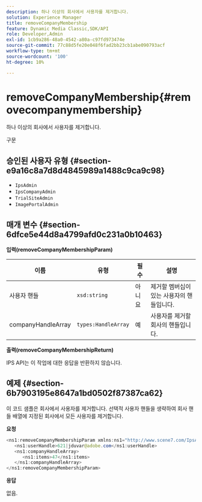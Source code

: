 ```yaml
---
description: 하나 이상의 회사에서 사용자를 제거합니다.
solution: Experience Manager
title: removeCompanyMembership
feature: Dynamic Media Classic,SDK/API
role: Developer,Admin
exl-id: 1cb9a286-48a0-4542-a80a-c97fd973474e
source-git-commit: 77c88d5fe20e048f6fad2bb23cb1abe090793acf
workflow-type: tm+mt
source-wordcount: '100'
ht-degree: 10%

---
```


# removeCompanyMembership{#removecompanymembership}

하나 이상의 회사에서 사용자를 제거합니다.

구문

## 승인된 사용자 유형 {#section-e9a16c8a7d8d4845989a1488c9ca9c98}

* `IpsAdmin`
* `IpsCompanyAdmin`
* `TrialSiteAdmin`
* `ImagePortalAdmin`

## 매개 변수 {#section-6dfce5e44d8a4799afd0c231a0b10463}

**입력(removeCompanyMembershipParam)**

| 이름 | 유형 | 필수 | 설명 |
|---|---|---|---|
| 사용자 핸들 | `xsd:string` | 아니요 | 제거할 멤버십이 있는 사용자의 핸들입니다. |
| companyHandleArray | `types:HandleArray` | 예 | 사용자를 제거할 회사의 핸들입니다. |

**출력(removeCompanyMembershipReturn)**

IPS API는 이 작업에 대한 응답을 반환하지 않습니다.

## 예제 {#section-6b7903195e8647a1bd0502f87387ca62}

이 코드 샘플은 회사에서 사용자를 제거합니다. 선택적 사용자 핸들을 생략하여 회사 핸들 배열에 지정된 회사에서 모든 사용자를 제거합니다.

**요청**

```java
<ns1:removeCompanyMembershipParam xmlns:ns1="http://www.scene7.com/IpsApi/xsd">
   <ns1:userHandle>621|jduvar@adobe.com</ns1:userHandle>
   <ns1:companyHandleArray>
      <ns1:items>47</ns1:items>
   </ns1:companyHandleArray>
</ns1:removeCompanyMembershipParam>
```

**응답**

없음.
